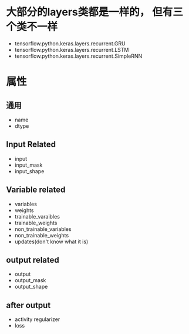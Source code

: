 # 大部分的layers类都是一样的， 但有三个类不一样
  * tensorflow.python.keras.layers.recurrent.GRU
  * tensorflow.python.keras.layers.recurrent.LSTM
  * tensorflow.python.keras.layers.recurrent.SimpleRNN

# 属性

## 通用
  * name
  * dtype
## Input Related
  * input
  * input_mask
  * input_shape
## Variable related
  * variables
  * weights
  * trainable_varaibles
  * trainable_weights
  * non_trainable_variables
  * non_trainable_weights
  * updates(don't know what it is)

## output related
  * output
  * output_mask
  * output_shape
## after output
  * activity regularizer
  * loss

